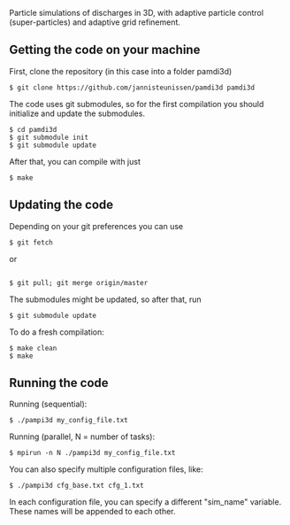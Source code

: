 Particle simulations of discharges in 3D, with adaptive particle control
(super-particles) and adaptive grid refinement.

## Getting the code on your machine

First, clone the repository (in this case into a folder pamdi3d)
```
$ git clone https://github.com/jannisteunissen/pamdi3d pamdi3d
```

The code uses git submodules, so for the first compilation you should initialize
and update the submodules.

```
$ cd pamdi3d
$ git submodule init
$ git submodule update
```

After that, you can compile with just

```
$ make
```

## Updating the code

Depending on your git preferences you can use

```
$ git fetch
```

or

```

$ git pull; git merge origin/master

```
The submodules might be updated, so after that, run

```
$ git submodule update
```

To do a fresh compilation:

```
$ make clean
$ make
```

## Running the code

Running (sequential):

```
$ ./pampi3d my_config_file.txt
```

Running (parallel, N = number of tasks):

```
$ mpirun -n N ./pampi3d my_config_file.txt
```

You can also specify multiple configuration files, like:

```
$ ./pampi3d cfg_base.txt cfg_1.txt
```

In each configuration file, you can specify a different "sim_name" variable.
These names will be appended to each other.
